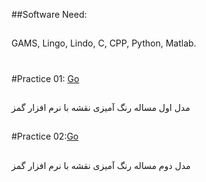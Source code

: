 ##Software Need:
##  
  GAMS, Lingo, Lindo, C, CPP, Python, Matlab.
#

#Practice 01: [Go](https://github.com/MKarimi21/University-of-Bojnurd/blob/master/IP/Practice%2001/Description)
##
  مدل اول مساله رنگ آمیزی نقشه
  با نرم افزار گمز
##  
#Practice 02:[Go](https://github.com/MKarimi21/University-of-Bojnurd/blob/master/IP/Practice%2002/Description)
##
  مدل دوم مساله رنگ آمیزی نقشه
  با نرم افزار گمز
